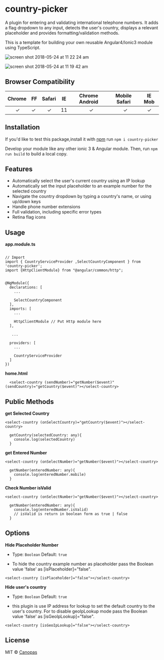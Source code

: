 # country-picker

A plugin for entering and validating international telephone numbers. It adds a flag dropdown to any input, detects the user's country, displays a relevant placeholder and provides formatting/validation methods.

This is a template for building your own reusable Angular4/Ionic3 module using TypeScript. 

![screen shot 2018-05-24 at 11 22 24 am](https://user-images.githubusercontent.com/31919690/40466786-cde32ef6-5f44-11e8-9746-942bb0a4cd81.png)

![screen shot 2018-05-24 at 11 19 42 am](https://user-images.githubusercontent.com/31919690/40466722-898998e4-5f44-11e8-9614-4d3fc5ab5521.png)


## Browser Compatibility

Chrome | FF | Safari | IE | Chrome Android | Mobile Safari | IE Mob
--- | --- | --- | --- | --- | --- | --- | 
        ✓ |   ✓ |     ✓ | 11 |                   ✓ |              ✓ |       ✓ | 



## Installation

If you'd like to test this package,install it with [npm](https://www.npmjs.com/package/country-picker) run ```npm i country-picker ```

Develop your module like any other ionic 3 & Angular module. Then, run ```npm run build``` to build a local copy.



## Features

   * Automatically select the user's current country using an IP lookup
   * Automatically set the input placeholder to an example number for the selected country
   * Navigate the country dropdown by typing a country's name, or using up/down keys
   * Handle phone number extensions
   * Full validation, including specific error types
   * Retina flag icons
   

## Usage

**app.module.ts**

```

// Import 
import { CountryServiceProvider ,SelectCountryComponent } from 'country-picker';
import {HttpClientModule} from "@angular/common/http";


@NgModule({
  declarations: [
    ...
    
    SelectCountryComponent
  ],
  imports: [
    ...
    
    HttpClientModule // Put Http module here
  ],
   
   ...
   
  providers: [
    ...
    
    CountryServiceProvider
  ]
})

```


**home.html**

```
  <select-country (sendNumber)="getNumber($event)" (sendCountry)="getCountry($event)"></select-country>

```

## Public Methods


**get Selected Country**
```
<select-country (onSelectCountry)="getCountry($event)"></select-country>
```
```
  getCountry(selectedCountry: any){
    console.log(selectedCountry)
  }
```

**get Entered Number**
```
<select-country (onSelectNumber)="getNumber($event)"></select-country>
```
```
  getNumber(enteredNumber: any){
    console.log(enteredNumber.mobile)
  }
```


**Check Number isValid**
```
<select-country (onSelectNumber)="getNumber($event)"></select-country>
```
```
  getNumber(enteredNumber: any){
    console.log(enteredNumber.isValid)
    // isValid is return in boolean form as true | false
  }
```


## Options

**Hide Placeholder Number**

* Type: ```Boolean``` Default: ```true```

* To hide the country example number as placeholder pass the Boolean value 'false' as [isPlaceholder]="false".

```
<select-country [isPlaceholder]="false"></select-country>
```

**Hide user's country**

* Type: ```Boolean``` Default: ```true```

* this plugin is use IP address for lookup to set the default country to the user's country. For to disable geoIpLookup mode pass the Boolean value 'false' as [isGeoIpLookup]="false".

```
<select-country [isGeoIpLookup]="false"></select-country>
```

## License

MIT © [Canopas](https://canopas.com/)
